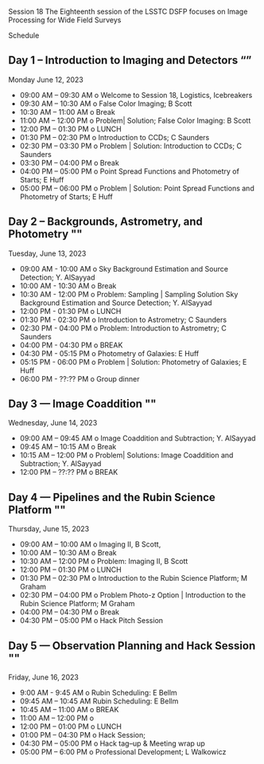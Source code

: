 Session 18 
The Eighteenth session of the LSSTC DSFP focuses on Image Processing for Wide Field Surveys

Schedule

Day 1 – Introduction to Imaging and Detectors
“” 
-- 
Monday June 12, 2023
* 09:00 AM – 09:30 AM o Welcome to Session 18, Logistics, Icebreakers
* 09:30 AM – 10:30 AM o False Color Imaging; B Scott
* 10:30 AM – 11:00 AM o Break
* 11:00 AM – 12:00 PM o Problem| Solution; False Color Imaging: B Scott
* 12:00 PM – 01:30 PM o LUNCH
* 01:30 PM – 02:30 PM o Introduction to CCDs; C Saunders
* 02:30 PM – 03:30 PM o Problem | Solution: Introduction to CCDs; C Saunders
* 03:30 PM – 04:00 PM o Break
* 04:00 PM – 05:00 PM o Point Spread Functions and Photometry of Starts; E Huff 
* 05:00 PM – 06:00 PM o Problem | Solution: Point Spread Functions and Photometry of Starts; E Huff

Day 2 – Backgrounds, Astrometry, and Photometry
""
-- 
Tuesday, June 13, 2023
* 09:00 AM - 10:00 AM o Sky Background Estimation and Source Detection; Y. AlSayyad
* 10:00 AM - 10:30 AM o Break
* 10:30 AM - 12:00 PM o Problem: Sampling | Sampling Solution Sky Background Estimation and Source Detection; Y. AlSayyad
* 12:00 PM - 01:30 PM o LUNCH
* 01:30 PM - 02:30 PM o Introduction to Astrometry; C Saunders
* 02:30 PM - 04:00 PM o Problem: Introduction to Astrometry; C Saunders
* 04:00 PM - 04:30 PM o BREAK
* 04:30 PM - 05:15 PM o Photometry of Galaxies: E Huff
* 05:15 PM - 06:00 PM o Problem | Solution: Photometry of Galaxies; E Huff
* 06:00 PM - ??:?? PM o Group dinner

Day 3 — Image Coaddition
""
--
Wednesday, June 14, 2023
* 09:00 AM – 09:45 AM o Image Coaddition and Subtraction; Y. AlSayyad
* 09:45 AM – 10:15 AM o Break
* 10:15 AM – 12:00 PM o Problem| Solutions: Image Coaddition and Subtraction; Y. AlSayyad
* 12:00 PM – ??:?? PM o BREAK

Day 4 — Pipelines and the Rubin Science Platform
""
-- 
Thursday, June 15, 2023
* 09:00 AM – 10:00 AM o Imaging II, B Scott,
* 10:00 AM – 10:30 AM o Break
* 10:30 AM – 12:00 PM o Problem: Imaging II, B Scott
* 12:00 PM – 01:30 PM o LUNCH
* 01:30 PM – 02:30 PM o Introduction to the Rubin Science Platform; M Graham
* 02:30 PM – 04:00 PM o Problem Photo-z Option | Introduction to the Rubin Science Platform; M Graham
* 04:00 PM – 04:30 PM o Break
* 04:30 PM – 05:00 PM o Hack Pitch Session

Day 5 — Observation Planning and Hack Session
""
-- 
Friday, June 16, 2023
* 9:00 AM - 9:45 AM o Rubin Scheduling: E Bellm 
* 09:45 AM – 10:45 AM Rubin Scheduling: E Bellm
* 10:45 AM – 11:00 AM o BREAK
* 11:00 AM – 12:00 PM o 
* 12:00 PM – 01:00 PM o LUNCH
* 01:00 PM – 04:30 PM o Hack Session;
* 04:30 PM – 05:00 PM o Hack tag–up & Meeting wrap up
* 05:00 PM – 6:00 PM o Professional Development; L Walkowicz 
